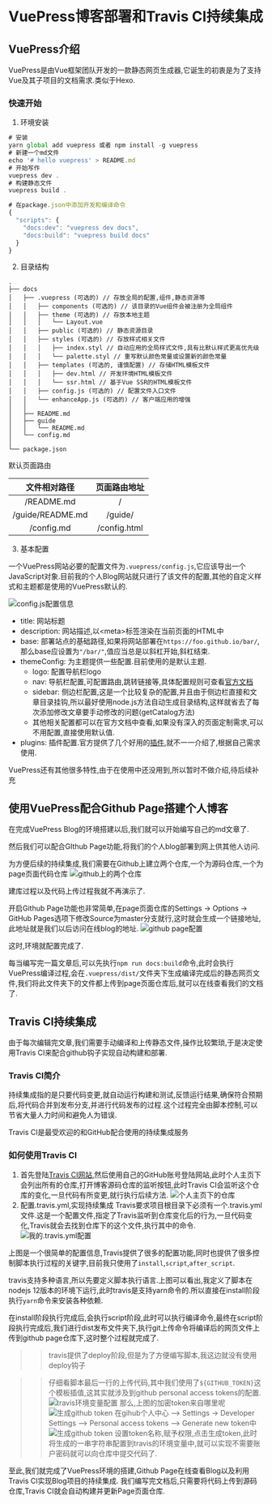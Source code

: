 # VuePress博客部署和Travis CI持续集成

## VuePress介绍
VuePress是由Vue框架团队开发的一款静态网页生成器,它诞生的初衷是为了支持Vue及其子项目的文档需求.类似于Hexo.
### 快速开始
1. 环境安装
``` javascript
# 安装
yarn global add vuepress 或者 npm install -g vuepress
# 新建一个md文件
echo '# hello vuepress' > README.md
# 开始写作
vuepress dev .
# 构建静态文件
vuepress build .

# 在package.json中添加开发和编译命令
{
  "scripts": {
    "docs:dev": "vuepress dev docs",
    "docs:build": "vuepress build docs"
  }
}
```
2. 目录结构
```
.
├── docs
│   ├── .vuepress (可选的) // 存放全局的配置,组件,静态资源等
│   │   ├── components (可选的) // 该目录的Vue组件会被注册为全局组件
│   │   ├── theme (可选的) // 存放本地主题
│   │   │   └── Layout.vue
│   │   ├── public (可选的) // 静态资源目录
│   │   ├── styles (可选的) // 存放样式相关文件
│   │   │   ├── index.styl // 自动应用的全局样式文件,具有比默认样式更高优先级
│   │   │   └── palette.styl // 重写默认颜色常量或设置新的颜色常量
│   │   ├── templates (可选的, 谨慎配置) // 存储HTML模板文件
│   │   │   ├── dev.html // 开发环境HTML模板文件
│   │   │   └── ssr.html // 基于Vue SSR的HTML模板文件
│   │   ├── config.js (可选的) // 配置文件入口文件
│   │   └── enhanceApp.js (可选的) // 客户端应用的增强
│   │ 
│   ├── README.md
│   ├── guide
│   │   └── README.md
│   └── config.md
│ 
└── package.json
```
默认页面路由

|文件相对路径|页面路由地址|
|:-:|:-:|
|/README.md|/|
|/guide/README.md|/guide/|
|/config.md|/config.html|

3. 基本配置

一个VuePress网站必要的配置文件为`.vuepress/config.js`,它应该导出一个JavaScript对象.目前我的个人Blog网站就只进行了该文件的配置,其他的自定义样式和主题都是使用的VuePress默认的.

![config.js配置信息](./Image/1.png)
* title: 网站标题
* description: 网站描述,以\<meta\>标签渲染在当前页面的HTML中
* base: 部署站点的基础路径,如果将网站部署在`https://foo.github.io/bar/`,那么base应设置为`"/bar/"`,值应当总是以斜杠开始,斜杠结束.
* themeConfig: 为主题提供一些配置.目前使用的是默认主题.
  * logo: 配置导航栏logo
  * nav: 导航栏配置,可配置路由,跳转链接等,具体配置规则可查看[官方文档](https://vuepress.vuejs.org/zh/theme/default-theme-config.html#%E5%AF%BC%E8%88%AA%E6%A0%8F)
  * sidebar: 侧边栏配置,这是一个比较复杂的配置,并且由于侧边栏直接和文章目录挂钩,所以最好使用node.js方法自动生成目录结构,这样就省去了每次添加修改文章要手动修改的问题(getCatalog方法)
  * 其他相关配置都可以在官方文档中查看,如果没有深入的页面定制需求,可以不用配置,直接使用默认值.
* plugins: 插件配置.官方提供了几个好用的[插件](https://vuepress.vuejs.org/zh/plugin/using-a-plugin.html#%E4%BD%BF%E7%94%A8%E6%9D%A5%E8%87%AA%E4%BE%9D%E8%B5%96%E7%9A%84%E6%8F%92%E4%BB%B6),就不一一介绍了,根据自己需求使用.

VuePress还有其他很多特性,由于在使用中还没用到,所以暂时不做介绍,待后续补充

## 使用VuePress配合Github Page搭建个人博客

在完成VuePress Blog的环境搭建以后,我们就可以开始编写自己的md文章了.

然后我们可以配合GIthub Page功能,将我们的个人blog部署到网上供其他人访问.

为方便后续的持续集成,我们需要在Github上建立两个仓库,一个为源码仓库,一个为page页面代码仓库
![github上的两个仓库](./Image/2.png)

建库过程以及代码上传过程我就不再演示了.

开启Github Page功能也非常简单,在page页面仓库的Settings -> Options -> GitHub Pages选项下修改Source为master分支就行,这时就会生成一个链接地址,此地址就是我们以后访问在线blog的地址.
![github page配置](./Image/3.png)

这时,环境就配置完成了.

每当编写完一篇文章后,可以先执行`npm run docs:build`命令,此时会执行VuePress编译过程,会在`.vuepress/dist/`文件夹下生成编译完成后的静态网页文件,我们将此文件夹下的文件都上传到page页面仓库后,就可以在线查看我们的文档了.

## Travis CI持续集成

由于每次编辑完文章,我们需要手动编译和上传静态文件,操作比较繁琐,于是决定使用Travis CI来配合github钩子实现自动构建和部署.

### Travis CI简介
持续集成指的是只要代码变更,就自动运行构建和测试,反馈运行结果,确保符合预期后,将代码合并到发布分支,并进行代码发布的过程.这个过程完全由脚本控制,可以节省大量人力时间和避免人为错误.

Travis CI是最受欢迎的和GitHub配合使用的持续集成服务

### 如何使用Travis CI
1. 首先登陆[Travis CI网站](https://travis-ci.org/),然后使用自己的GitHub账号登陆网站,此时个人主页下会列出所有的仓库,打开博客源码仓库的监听按钮,此时Travis CI会监听这个仓库的变化,一旦代码有所变更,就行执行后续方法.
![个人主页下的仓库](./Image/4.png)
2. 配置.travis.yml,实现持续集成
Travis要求项目根目录下必须有一个.travis.yml文件.这是一个配置文件,指定了Travis监听到仓库变化后的行为,一旦代码变化,Travis就会去找到仓库下的这个文件,执行其中的命令.
![我的.travis.yml配置](./Image/5.png)

上图是一个很简单的配置信息,Travis提供了很多的配置功能,同时也提供了很多控制脚本执行过程的关键字,目前我只使用了`install`,`script`,`after_script`.

travis支持多种语言,所以先要定义脚本执行语言.上图可以看出,我定义了脚本在nodejs 12版本的环境下运行,此时travis是支持yarn命令的.所以直接在install阶段执行`yarn`命令来安装各种依赖.

在install阶段执行完成后,会执行script阶段,此时可以执行编译命令,最终在script阶段执行完成后,我们进行dist发布文件夹下,执行git上传命令将编译后的网页文件上传到github page仓库下,这时整个过程就完成了.

>>travis提供了deploy阶段,但是为了方便编写脚本,我这边就没有使用deploy钩子

>>仔细看脚本最后一行的上传代码,其中我们使用了`${GITHUB_TOKEN}`这个模板插值,这其实就涉及到github personal access tokens的配置.
![travis环境变量配置](./Image/6.png)
那么,上图的加密token来自哪里呢
![生成github token](./Image/7.png)
在gihub个人中心 --> Settings -> Developer Settings --> Personal access tokens --> Generate new token中
![生成github token](./Image/8.png)
设置token名称,赋予权限,点击生成token,此时将生成的一串字符串配置到travis的环境变量中,就可以实现不需要账户密码就可以向仓库中提交代码了.

至此,我们就完成了VuePress环境的搭建,Github Page在线查看Blog以及利用Travis CI实现Blog项目的持续集成.
我们编写完文档后,只需要将代码上传到源码仓库,Travis CI就会自动构建并更新Page页面仓库.
